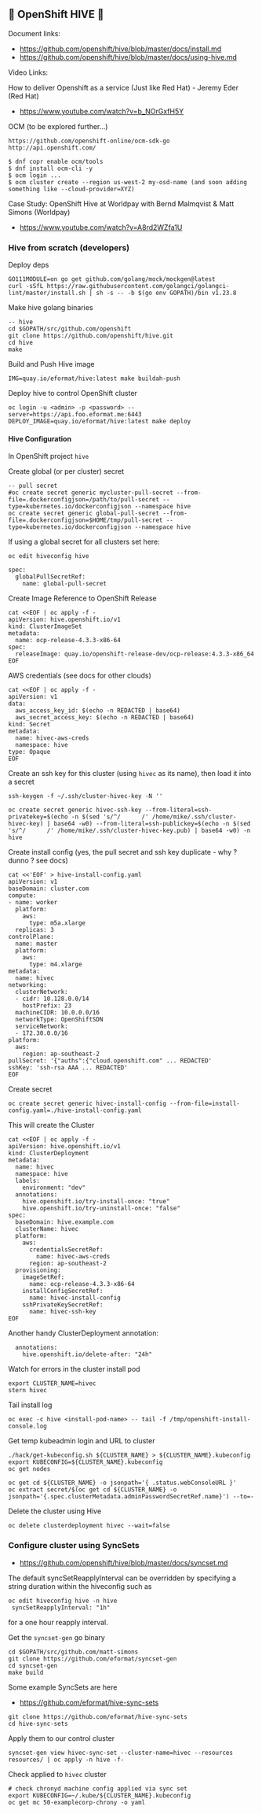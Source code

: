 ## 🐝 OpenShift HIVE 🐝

Document links:

- https://github.com/openshift/hive/blob/master/docs/install.md
- https://github.com/openshift/hive/blob/master/docs/using-hive.md

Video Links:

How to deliver Openshift as a service (Just like Red Hat) - Jeremy Eder (Red Hat)
- https://www.youtube.com/watch?v=b_NOrGxfH5Y

OCM (to be explored further...)
```
https://github.com/openshift-online/ocm-sdk-go
http://api.openshift.com/

$ dnf copr enable ocm/tools
$ dnf install ocm-cli -y
$ ocm login ...
$ ocm cluster create --region us-west-2 my-osd-name (and soon adding something like --cloud-provider=XYZ)
```

Case Study: OpenShift Hive at Worldpay with Bernd Malmqvist & Matt Simons (Worldpay)
- https://www.youtube.com/watch?v=A8rd2WZfa1U

### Hive from scratch (developers)

Deploy deps
```
GO111MODULE=on go get github.com/golang/mock/mockgen@latest
curl -sSfL https://raw.githubusercontent.com/golangci/golangci-lint/master/install.sh | sh -s -- -b $(go env GOPATH)/bin v1.23.8
```

Make hive golang binaries
```
-- hive
cd $GOPATH/src/github.com/openshift
git clone https://github.com/openshift/hive.git
cd hive
make
```

Build and Push Hive image
```
IMG=quay.io/eformat/hive:latest make buildah-push
```

Deploy hive to control OpenShift cluster
```
oc login -u <admin> -p <password> --server=https://api.foo.eformat.me:6443
DEPLOY_IMAGE=quay.io/eformat/hive:latest make deploy
```

#### Hive Configuration

In OpenShift project `hive`

Create global (or per cluster) secret
```
-- pull secret
#oc create secret generic mycluster-pull-secret --from-file=.dockerconfigjson=/path/to/pull-secret --type=kubernetes.io/dockerconfigjson --namespace hive
oc create secret generic global-pull-secret --from-file=.dockerconfigjson=$HOME/tmp/pull-secret --type=kubernetes.io/dockerconfigjson --namespace hive
```

If using a global secret for all clusters set here:
```
oc edit hiveconfig hive

spec:
  globalPullSecretRef:
    name: global-pull-secret
```

Create Image Reference to OpenShift Release
```
cat <<EOF | oc apply -f -
apiVersion: hive.openshift.io/v1
kind: ClusterImageSet
metadata:
  name: ocp-release-4.3.3-x86-64
spec:
  releaseImage: quay.io/openshift-release-dev/ocp-release:4.3.3-x86_64
EOF
```

AWS credentials (see docs for other clouds)
```
cat <<EOF | oc apply -f -
apiVersion: v1
data:
  aws_access_key_id: $(echo -n REDACTED | base64)
  aws_secret_access_key: $(echo -n REDACTED | base64)
kind: Secret
metadata:
  name: hivec-aws-creds
  namespace: hive
type: Opaque
EOF
```

Create an ssh key for this cluster (using `hivec` as its name), then load it into a secret
```
ssh-keygen -f ~/.ssh/cluster-hivec-key -N ''

oc create secret generic hivec-ssh-key --from-literal=ssh-privatekey=$(echo -n $(sed 's/^/      /' /home/mike/.ssh/cluster-hivec-key) | base64 -w0) --from-literal=ssh-publickey=$(echo -n $(sed 's/^/      /' /home/mike/.ssh/cluster-hivec-key.pub) | base64 -w0) -n hive
```

Create install config (yes, the pull secret and ssh key duplicate - why ? dunno ? see docs)
```
cat <<'EOF' > hive-install-config.yaml
apiVersion: v1
baseDomain: cluster.com
compute:
- name: worker
  platform:
    aws:
      type: m5a.xlarge
  replicas: 3
controlPlane:
  name: master
  platform:
    aws:
      type: m4.xlarge
metadata:
  name: hivec
networking:
  clusterNetwork:
  - cidr: 10.128.0.0/14
    hostPrefix: 23
  machineCIDR: 10.0.0.0/16
  networkType: OpenShiftSDN
  serviceNetwork:
  - 172.30.0.0/16  
platform:
  aws:
    region: ap-southeast-2
pullSecret: '{"auths":{"cloud.openshift.com" ... REDACTED'
sshKey: 'ssh-rsa AAA ... REDACTED'
EOF
```

Create secret
```
oc create secret generic hivec-install-config --from-file=install-config.yaml=./hive-install-config.yaml
```

This will create the Cluster
```
cat <<EOF | oc apply -f -
apiVersion: hive.openshift.io/v1
kind: ClusterDeployment
metadata:
  name: hivec
  namespace: hive
  labels:
    environment: "dev"
  annotations:
    hive.openshift.io/try-install-once: "true"
    hive.openshift.io/try-uninstall-once: "false"  
spec:
  baseDomain: hive.example.com
  clusterName: hivec
  platform:
    aws:
      credentialsSecretRef:
        name: hivec-aws-creds
      region: ap-southeast-2
  provisioning:
    imageSetRef:
      name: ocp-release-4.3.3-x86-64
    installConfigSecretRef:
      name: hivec-install-config
    sshPrivateKeySecretRef:
      name: hivec-ssh-key
EOF
```

Another handy ClusterDeployment annotation:
```
  annotations:
    hive.openshift.io/delete-after: "24h"
```

Watch for errors in the cluster install pod
```
export CLUSTER_NAME=hivec
stern hivec
```

Tail install log
```
oc exec -c hive <install-pod-name> -- tail -f /tmp/openshift-install-console.log
```

Get temp kubeadmin login and URL to cluster
```
./hack/get-kubeconfig.sh ${CLUSTER_NAME} > ${CLUSTER_NAME}.kubeconfig
export KUBECONFIG=${CLUSTER_NAME}.kubeconfig
oc get nodes

oc get cd ${CLUSTER_NAME} -o jsonpath='{ .status.webConsoleURL }'
oc extract secret/$(oc get cd ${CLUSTER_NAME} -o jsonpath='{.spec.clusterMetadata.adminPasswordSecretRef.name}') --to=-
```

Delete the cluster using Hive
```
oc delete clusterdeployment hivec --wait=false
```

### Configure cluster using SyncSets

- https://github.com/openshift/hive/blob/master/docs/syncset.md

The default syncSetReapplyInterval can be overridden by specifying a string duration within the hiveconfig such as
```
oc edit hiveconfig hive -n hive
 syncSetReapplyInterval: "1h"
```
for a one hour reapply interval.

Get the `syncset-gen` go binary
```
cd $GOPATH/src/github.com/matt-simons
git clone https://github.com/eformat/syncset-gen
cd syncset-gen
make build
```

Some example SyncSets are here
- https://github.com/eformat/hive-sync-sets

```
git clone https://github.com/eformat/hive-sync-sets
cd hive-sync-sets
```
Apply them to our control cluster
```
syncset-gen view hivec-sync-set --cluster-name=hivec --resources resources/ | oc apply -n hive -f-
```

Check applied to `hivec` cluster
```
# check chronyd machine config applied via sync set
export KUBECONFIG=~/.kube/${CLUSTER_NAME}.kubeconfig
oc get mc 50-examplecorp-chrony -o yaml
```
